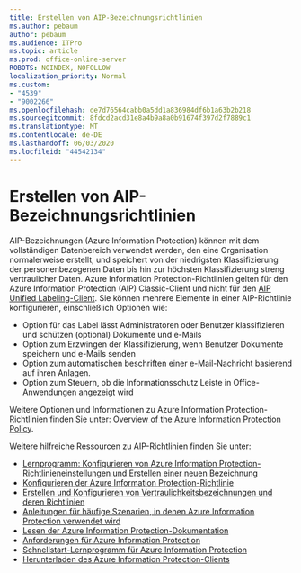 ```yaml
---
title: Erstellen von AIP-Bezeichnungsrichtlinien
ms.author: pebaum
author: pebaum
ms.audience: ITPro
ms.topic: article
ms.prod: office-online-server
ROBOTS: NOINDEX, NOFOLLOW
localization_priority: Normal
ms.custom:
- "4539"
- "9002266"
ms.openlocfilehash: de7d76564cabb0a5dd1a836984df6b1a63b2b218
ms.sourcegitcommit: 8fdcd2acd31e8a4b9a8a0b91674f397d2f7889c1
ms.translationtype: MT
ms.contentlocale: de-DE
ms.lasthandoff: 06/03/2020
ms.locfileid: "44542134"
---
```

# <a name="creating-aip-label-policies"></a>Erstellen von AIP-Bezeichnungsrichtlinien

AIP-Bezeichnungen (Azure Information Protection) können mit dem vollständigen Datenbereich verwendet werden, den eine Organisation normalerweise erstellt, und speichert von der niedrigsten Klassifizierung der personenbezogenen Daten bis hin zur höchsten Klassifizierung streng vertraulicher Daten. Azure Information Protection-Richtlinien gelten für den Azure Information Protection (AIP) Classic-Client und nicht für den [AIP Unified Labeling-Client](https://docs.microsoft.com/azure/information-protection/rms-client/unifiedlabelingclient-version-release-history). Sie können mehrere Elemente in einer AIP-Richtlinie konfigurieren, einschließlich Optionen wie:

- Option für das Label lässt Administratoren oder Benutzer klassifizieren und schützen (optional) Dokumente und e-Mails
- Option zum Erzwingen der Klassifizierung, wenn Benutzer Dokumente speichern und e-Mails senden
- Option zum automatischen beschriften einer e-Mail-Nachricht basierend auf ihren Anlagen.
- Option zum Steuern, ob die Informationsschutz Leiste in Office-Anwendungen angezeigt wird

Weitere Optionen und Informationen zu Azure Information Protection-Richtlinien finden Sie unter: [Overview of the Azure Information Protection Policy](https://docs.microsoft.com/azure/information-protection/overview-policy).  

Weitere hilfreiche Ressourcen zu AIP-Richtlinien finden Sie unter:

- [Lernprogramm: Konfigurieren von Azure Information Protection-Richtlinieneinstellungen und Erstellen einer neuen Bezeichnung](https://docs.microsoft.com/azure/information-protection/infoprotect-quick-start-tutorial)  
- [Konfigurieren der Azure Information Protection-Richtlinie](https://docs.microsoft.com/azure/information-protection/configure-policy)  
- [Erstellen und Konfigurieren von Vertraulichkeitsbezeichnungen und deren Richtlinien](https://docs.microsoft.com/microsoft-365/compliance/create-sensitivity-labels)  
- [Anleitungen für häufige Szenarien, in denen Azure Information Protection verwendet wird](https://docs.microsoft.com/azure/information-protection/how-to-guides)  
- [Lesen der Azure Information Protection-Dokumentation](https://docs.microsoft.com/azure/information-protection/what-is-information-protection)  
- [Anforderungen für Azure Information Protection](https://docs.microsoft.com/azure/information-protection/get-started/requirements)  
- [Schnellstart-Lernprogramm für Azure Information Protection](https://docs.microsoft.com/azure/information-protection/get-started/infoprotect-quick-start-tutorial)  
- [Herunterladen des Azure Information Protection-Clients](https://www.microsoft.com/download/details.aspx?id=53018)